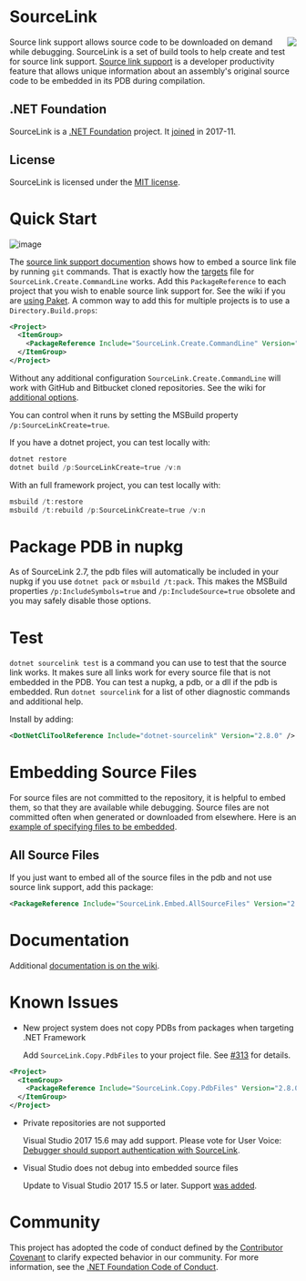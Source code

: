 
# SourceLink
<img src="https://ctaggart.github.io/SourceLink/SourceLink128.jpg" align="right">

Source link support allows source code to be downloaded on demand while debugging. SourceLink is a set of build tools to help create and test for source link support. [Source link support](https://github.com/dotnet/core/blob/master/Documentation/diagnostics/source_link.md) is a developer productivity feature that allows unique information about an assembly's original source code to be embedded in its PDB during compilation.

## .NET Foundation

SourceLink is a [.NET Foundation](http://www.dotnetfoundation.org/projects) project. It [joined](http://www.dotnetfoundation.org/blog/2017/11/16/welcome-dnn-nunit-ironpython-mvvmcross-sourcelink-ilmerge-and-humanizer-to-the-net-foundation) in 2017-11.

## License

SourceLink is licensed under the [MIT license](LICENSE).

# Quick Start

![image](https://cloud.githubusercontent.com/assets/80104/23337630/001cedb6-fbba-11e6-9c44-68f4c826470c.png)

The [source link support documention](https://github.com/dotnet/core/blob/master/Documentation/diagnostics/source_link.md) shows how to embed a source link file by running `git` commands. That is exactly how the [targets](SourceLink.Create.CommandLine/SourceLink.Create.CommandLine.targets) file for `SourceLink.Create.CommandLine` works. Add this `PackageReference` to each project that you wish to enable source link support for. See the wiki if you are [using Paket](https://github.com/ctaggart/SourceLink/wiki/Paket). A common way to add this for multiple projects is to use a `Directory.Build.props`:
``` xml
<Project>
  <ItemGroup>
    <PackageReference Include="SourceLink.Create.CommandLine" Version="2.8.0" PrivateAssets="All" /> 
  </ItemGroup>
</Project>
```

Without any additional configuration `SourceLink.Create.CommandLine` will work with GitHub and Bitbucket cloned repositories. See the wiki for [additional options](https://github.com/ctaggart/SourceLink/wiki#sourcelinkcreatecommandline).

You can control when it runs by setting the MSBuild property `/p:SourceLinkCreate=true`.

If you have a dotnet project, you can test locally with:
``` ps1
dotnet restore
dotnet build /p:SourceLinkCreate=true /v:n
```
With an full framework project, you can test locally with:
``` ps1
msbuild /t:restore
msbuild /t:rebuild /p:SourceLinkCreate=true /v:n
```

# Package PDB in nupkg
As of SourceLink 2.7, the pdb files will automatically be included in your nupkg if you use `dotnet pack` or `msbuild /t:pack`. This makes the MSBuild properties `/p:IncludeSymbols=true` and `/p:IncludeSource=true` obsolete and you may safely disable those options. 

# Test

`dotnet sourcelink test` is a command you can use to test that the source link works. It makes sure all links work for every source file that is not embedded in the PDB. You can test a nupkg, a pdb, or a dll if the pdb is embedded. Run `dotnet sourcelink` for a list of other diagnostic commands and additional help.

Install by adding:
``` xml
<DotNetCliToolReference Include="dotnet-sourcelink" Version="2.8.0" />
```

# Embedding Source Files

For source files are not committed to the repository, it is helpful to embed them, so that they are available while debugging. Source files are not committed often when generated or downloaded from elsewhere. Here is an [example of specifying files to be embedded](https://github.com/fsharp/FSharp.Compiler.Service/pull/842/files#diff-5ea2a1626f193409e8b1742db0e0c22fR669).

## All Source Files

If you just want to embed all of the source files in the pdb and not use source link support, add this package:
``` xml
<PackageReference Include="SourceLink.Embed.AllSourceFiles" Version="2.8.0" PrivateAssets="all" />
```

# Documentation
Additional [documentation is on the wiki](https://github.com/ctaggart/SourceLink/wiki).

# Known Issues

- New project system does not copy PDBs from packages when targeting .NET Framework

  Add `SourceLink.Copy.PdbFiles` to your project file. See [#313](https://github.com/ctaggart/SourceLink/issues/313) for details.

``` xml
<Project>
  <ItemGroup>
    <PackageReference Include="SourceLink.Copy.PdbFiles" Version="2.8.0" PrivateAssets="All" /> 
  </ItemGroup>
</Project>
```

- Private repositories are not supported

  Visual Studio 2017 15.6 may add support. Please vote for User Voice: [Debugger should support authentication with SourceLink](https://visualstudio.uservoice.com/forums/121579-visual-studio-ide/suggestions/19107784-debugger-should-support-authentication-with-source).

- Visual Studio does not debug into embedded source files
  
  Update to Visual Studio 2017 15.5 or later. Support [was added](https://visualstudio.uservoice.com/forums/121579-visual-studio-ide/suggestions/19107733-debugger-should-support-c-compiler-embed-optio).

# Community
This project has adopted the code of conduct defined by the [Contributor Covenant](http://contributor-covenant.org/)
to clarify expected behavior in our community. For more information, see the [.NET Foundation Code of Conduct](http://www.dotnetfoundation.org/code-of-conduct).
